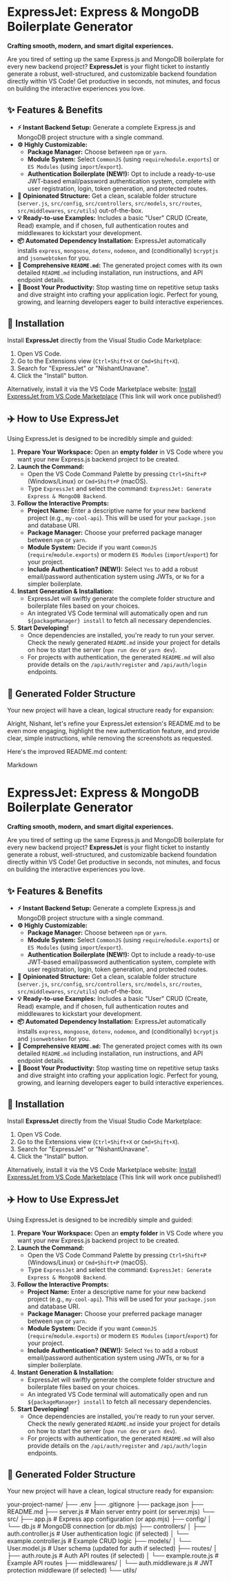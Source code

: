 # ExpressJet: Express & MongoDB Boilerplate Generator

**Crafting smooth, modern, and smart digital experiences.**

Are you tired of setting up the same Express.js and MongoDB boilerplate for every new backend project? **ExpressJet** is your flight ticket to instantly generate a robust, well-structured, and customizable backend foundation directly within VS Code! Get productive in seconds, not minutes, and focus on building the interactive experiences you love.

## ✨ Features & Benefits

* **⚡️ Instant Backend Setup:** Generate a complete Express.js and MongoDB project structure with a single command.
* **⚙️ Highly Customizable:**
    * **Package Manager:** Choose between `npm` or `yarn`.
    * **Module System:** Select `CommonJS` (using `require`/`module.exports`) or `ES Modules` (using `import`/`export`).
    * **Authentication Boilerplate (NEW!):** Opt to include a ready-to-use JWT-based email/password authentication system, complete with user registration, login, token generation, and protected routes.
* **📁 Opinionated Structure:** Get a clean, scalable folder structure (`server.js`, `src/config`, `src/controllers`, `src/models`, `src/routes`, `src/middlewares`, `src/utils`) out-of-the-box.
* **💡 Ready-to-use Examples:** Includes a basic "User" CRUD (Create, Read) example, and if chosen, full authentication routes and middlewares to kickstart your development.
* **📦 Automated Dependency Installation:** ExpressJet automatically installs `express`, `mongoose`, `dotenv`, `nodemon`, and (conditionally) `bcryptjs` and `jsonwebtoken` for you.
* **📝 Comprehensive `README.md`:** The generated project comes with its own detailed `README.md` including installation, run instructions, and API endpoint details.
* **🚀 Boost Your Productivity:** Stop wasting time on repetitive setup tasks and dive straight into crafting your application logic. Perfect for young, growing, and learning developers eager to build interactive experiences.

## 🚀 Installation

Install **ExpressJet** directly from the Visual Studio Code Marketplace:

1.  Open VS Code.
2.  Go to the Extensions view (`Ctrl+Shift+X` or `Cmd+Shift+X`).
3.  Search for "ExpressJet" or "NishantUnavane".
4.  Click the "Install" button.

Alternatively, install it via the VS Code Marketplace website:
[Install ExpressJet from VS Code Marketplace](https://marketplace.visualstudio.com/items?itemName=NishantUnavane.express-jet) (This link will work once published!)

## ✈️ How to Use ExpressJet

Using ExpressJet is designed to be incredibly simple and guided:

1.  **Prepare Your Workspace:** Open an **empty folder** in VS Code where you want your new Express.js backend project to be created.
2.  **Launch the Command:**
    * Open the VS Code Command Palette by pressing `Ctrl+Shift+P` (Windows/Linux) or `Cmd+Shift+P` (macOS).
    * Type `ExpressJet` and select the command: `ExpressJet: Generate Express & MongoDB Backend`.
3.  **Follow the Interactive Prompts:**
    * **Project Name:** Enter a descriptive name for your new backend project (e.g., `my-cool-api`). This will be used for your `package.json` and database URI.
    * **Package Manager:** Choose your preferred package manager between `npm` or `yarn`.
    * **Module System:** Decide if you want `CommonJS` (`require`/`module.exports`) or modern `ES Modules` (`import`/`export`) for your project.
    * **Include Authentication? (NEW!):** Select `Yes` to add a robust email/password authentication system using JWTs, or `No` for a simpler boilerplate.
4.  **Instant Generation & Installation:**
    * ExpressJet will swiftly generate the complete folder structure and boilerplate files based on your choices.
    * An integrated VS Code terminal will automatically open and run `${packageManager} install` to fetch all necessary dependencies.
5.  **Start Developing!**
    * Once dependencies are installed, you're ready to run your server. Check the newly generated `README.md` inside your project for details on how to start the server (`npm run dev` or `yarn dev`).
    * For projects with authentication, the generated `README.md` will also provide details on the `/api/auth/register` and `/api/auth/login` endpoints.

## 📂 Generated Folder Structure

Your new project will have a clean, logical structure ready for expansion:

Alright, Nishant, let's refine your ExpressJet extension's README.md to be even more engaging, highlight the new authentication feature, and provide clear, simple instructions, while removing the screenshots as requested.

Here's the improved README.md content:

Markdown

# ExpressJet: Express & MongoDB Boilerplate Generator

**Crafting smooth, modern, and smart digital experiences.**

Are you tired of setting up the same Express.js and MongoDB boilerplate for every new backend project? **ExpressJet** is your flight ticket to instantly generate a robust, well-structured, and customizable backend foundation directly within VS Code! Get productive in seconds, not minutes, and focus on building the interactive experiences you love.

## ✨ Features & Benefits

* **⚡️ Instant Backend Setup:** Generate a complete Express.js and MongoDB project structure with a single command.
* **⚙️ Highly Customizable:**
    * **Package Manager:** Choose between `npm` or `yarn`.
    * **Module System:** Select `CommonJS` (using `require`/`module.exports`) or `ES Modules` (using `import`/`export`).
    * **Authentication Boilerplate (NEW!):** Opt to include a ready-to-use JWT-based email/password authentication system, complete with user registration, login, token generation, and protected routes.
* **📁 Opinionated Structure:** Get a clean, scalable folder structure (`server.js`, `src/config`, `src/controllers`, `src/models`, `src/routes`, `src/middlewares`, `src/utils`) out-of-the-box.
* **💡 Ready-to-use Examples:** Includes a basic "User" CRUD (Create, Read) example, and if chosen, full authentication routes and middlewares to kickstart your development.
* **📦 Automated Dependency Installation:** ExpressJet automatically installs `express`, `mongoose`, `dotenv`, `nodemon`, and (conditionally) `bcryptjs` and `jsonwebtoken` for you.
* **📝 Comprehensive `README.md`:** The generated project comes with its own detailed `README.md` including installation, run instructions, and API endpoint details.
* **🚀 Boost Your Productivity:** Stop wasting time on repetitive setup tasks and dive straight into crafting your application logic. Perfect for young, growing, and learning developers eager to build interactive experiences.

## 🚀 Installation

Install **ExpressJet** directly from the Visual Studio Code Marketplace:

1.  Open VS Code.
2.  Go to the Extensions view (`Ctrl+Shift+X` or `Cmd+Shift+X`).
3.  Search for "ExpressJet" or "NishantUnavane".
4.  Click the "Install" button.

Alternatively, install it via the VS Code Marketplace website:
[Install ExpressJet from VS Code Marketplace](https://marketplace.visualstudio.com/items?itemName=NishantUnavane.express-jet) (This link will work once published!)

## ✈️ How to Use ExpressJet

Using ExpressJet is designed to be incredibly simple and guided:

1.  **Prepare Your Workspace:** Open an **empty folder** in VS Code where you want your new Express.js backend project to be created.
2.  **Launch the Command:**
    * Open the VS Code Command Palette by pressing `Ctrl+Shift+P` (Windows/Linux) or `Cmd+Shift+P` (macOS).
    * Type `ExpressJet` and select the command: `ExpressJet: Generate Express & MongoDB Backend`.
3.  **Follow the Interactive Prompts:**
    * **Project Name:** Enter a descriptive name for your new backend project (e.g., `my-cool-api`). This will be used for your `package.json` and database URI.
    * **Package Manager:** Choose your preferred package manager between `npm` or `yarn`.
    * **Module System:** Decide if you want `CommonJS` (`require`/`module.exports`) or modern `ES Modules` (`import`/`export`) for your project.
    * **Include Authentication? (NEW!):** Select `Yes` to add a robust email/password authentication system using JWTs, or `No` for a simpler boilerplate.
4.  **Instant Generation & Installation:**
    * ExpressJet will swiftly generate the complete folder structure and boilerplate files based on your choices.
    * An integrated VS Code terminal will automatically open and run `${packageManager} install` to fetch all necessary dependencies.
5.  **Start Developing!**
    * Once dependencies are installed, you're ready to run your server. Check the newly generated `README.md` inside your project for details on how to start the server (`npm run dev` or `yarn dev`).
    * For projects with authentication, the generated `README.md` will also provide details on the `/api/auth/register` and `/api/auth/login` endpoints.

## 📂 Generated Folder Structure

Your new project will have a clean, logical structure ready for expansion:

your-project-name/
├── .env
├── .gitignore
├── package.json
├── README.md
├── server.js               # Main server entry point (or server.mjs)
└── src/
├── app.js              # Express app configuration (or app.mjs)
├── config/
│   └── db.js           # MongoDB connection (or db.mjs)
├── controllers/
│   ├── auth.controller.js  # User authentication logic (if selected)
│   └── example.controller.js # Example CRUD logic
├── models/
│   └── User.model.js   # User schema (updated for auth if selected)
├── routes/
│   ├── auth.route.js   # Auth API routes (if selected)
│   └── example.route.js # Example API routes
├── middlewares/
│   └── auth.middleware.js # JWT protection middleware (if selected)
└── utils/